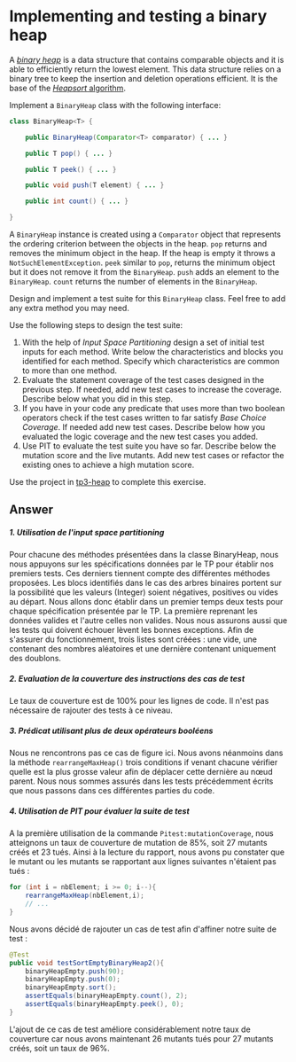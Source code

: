 # Implementing and testing a binary heap

A [*binary heap*](https://en.wikipedia.org/wiki/Binary_heap) is a data structure that contains comparable objects and it is able to efficiently return the lowest element.
This data structure relies on a binary tree to keep the insertion and deletion operations efficient. It is the base of the [*Heapsort* algorithm](https://en.wikipedia.org/wiki/Heapsort).

Implement a `BinaryHeap` class with the following interface:

```java
class BinaryHeap<T> {

    public BinaryHeap(Comparator<T> comparator) { ... }

    public T pop() { ... }

    public T peek() { ... }

    public void push(T element) { ... }

    public int count() { ... }

}
```

A `BinaryHeap` instance is created using a `Comparator` object that represents the ordering criterion between the objects in the heap.
`pop` returns and removes the minimum object in the heap. If the heap is empty it throws a `NotSuchElementException`.
`peek` similar to `pop`, returns the minimum object but it does not remove it from the `BinaryHeap`.
`push` adds an element to the `BinaryHeap`.
`count` returns the number of elements in the `BinaryHeap`.

Design and implement a test suite for this `BinaryHeap` class.
Feel free to add any extra method you may need.

Use the following steps to design the test suite:

1. With the help of *Input Space Partitioning* design a set of initial test inputs for each method. Write below the characteristics and blocks you identified for each method. Specify which characteristics are common to more than one method.
2. Evaluate the statement coverage of the test cases designed in the previous step. If needed, add new test cases to increase the coverage. Describe below what you did in this step.
3. If you have in your code any predicate that uses more than two boolean operators check if the test cases written to far satisfy *Base Choice Coverage*. If needed add new test cases. Describe below how you evaluated the logic coverage and the new test cases you added.
4. Use PIT to evaluate the test suite you have so far. Describe below the mutation score and the live mutants. Add new test cases or refactor the existing ones to achieve a high mutation score.

Use the project in [tp3-heap](../code/tp3-heap) to complete this exercise.

## Answer

##### 1. Utilisation de l'input space partitioning 
Pour chacune des méthodes présentées dans la classe BinaryHeap, nous nous appuyons sur les spécifications données par le TP pour établir nos premiers tests. Ces derniers tiennent compte des différentes méthodes proposées. Les blocs identifiés dans le cas des arbres binaires portent sur la possibilité que les valeurs (Integer) soient négatives, positives ou vides au départ. 
Nous allons donc établir dans un premier temps deux tests pour chaque spécification présentée par le TP. La première reprenant les données valides et l'autre celles non valides. Nous nous assurons aussi que les tests qui doivent échouer lèvent les bonnes exceptions. Afin de s'assurer du fonctionnement, trois listes sont créées : une vide, une contenant des nombres aléatoires et une dernière contenant uniquement des doublons. 

##### 2. Evaluation de la couverture des instructions des cas de test
Le taux de couverture est de 100% pour les lignes de code. Il n'est pas nécessaire de rajouter des tests à ce niveau. 

##### 3. Prédicat utilisant plus de deux opérateurs booléens
Nous ne rencontrons pas ce cas de figure ici. Nous avons néanmoins dans la méthode `rearrangeMaxHeap()` trois conditions if venant chacune vérifier quelle est la plus grosse valeur afin de déplacer cette dernière au nœud parent. Nous nous sommes assurés dans les tests précédemment écrits que nous passons dans ces différentes parties du code. 

##### 4. Utilisation de PIT pour évaluer la suite de test
A la première utilisation de la commande `Pitest:mutationCoverage`, nous atteignons un taux de couverture de mutation de 85%, soit 27 mutants créés et 23 tués. 
Ainsi à la lecture du rapport, nous avons pu constater que le mutant ou les mutants se rapportant aux lignes suivantes n'étaient pas tués : 
```java
for (int i = nbElement; i >= 0; i--){
    rearrangeMaxHeap(nbElement,i);
    // ...
}
```    

Nous avons décidé de rajouter un cas de test afin d'affiner notre suite de test : 
```java
@Test
public void testSortEmptyBinaryHeap2(){
    binaryHeapEmpty.push(90);
    binaryHeapEmpty.push(0);
    binaryHeapEmpty.sort();
    assertEquals(binaryHeapEmpty.count(), 2);
    assertEquals(binaryHeapEmpty.peek(), 0);
}
```
L'ajout de ce cas de test améliore considérablement notre taux de couverture car nous avons maintenant 26 mutants tués pour 27 mutants créés, soit un taux de 96%.  
